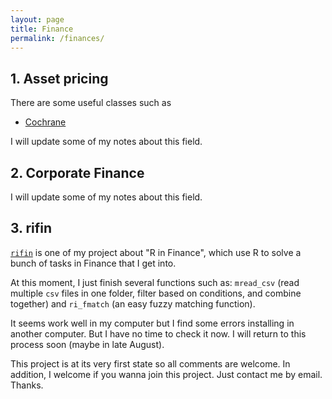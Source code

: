 ```yaml
---
layout: page
title: Finance
permalink: /finances/
---
```



## 1. Asset pricing
There are some useful classes such as
* [Cochrane](http://faculty.chicagobooth.edu/john.cochrane/teaching/asset_pricing.htm)

I will update some of my notes about this field.

## 2. Corporate Finance
I will update some of my notes about this field.

## 3. rifin
[`rifin`](https://github.com/diengiau/rifin) is one of my project about "R in Finance", which use R to solve a bunch of tasks in Finance that I get into. 

At this moment, I just finish several functions such as: `mread_csv` (read multiple `csv` files in one folder, filter based on conditions, and combine together) and `ri_fmatch` (an easy fuzzy matching function).

It seems work well in my computer but I find some errors installing in another computer. But I have no time to check it now. I will return to this process soon (maybe in late August).

This project is at its very first state so all comments are welcome. In addition, I welcome if you wanna join this project. Just contact me by email. Thanks.
